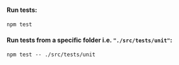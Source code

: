 #### Run tests:

`npm test`

#### Run tests from a specific folder i.e. `"./src/tests/unit"`:

`npm test -- ./src/tests/unit`